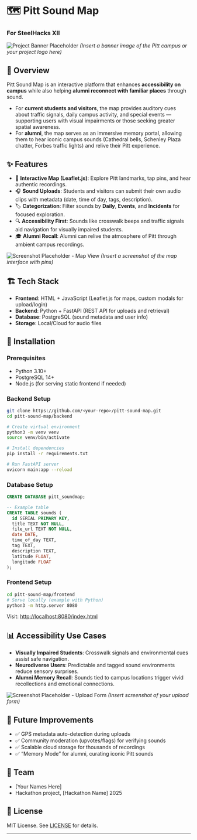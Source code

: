 # 🗺️ Pitt Sound Map
### For SteelHacks XII

![Project Banner Placeholder](/assets/banner.png)
*(Insert a banner image of the Pitt campus or your project logo here)*

## 🌟 Overview

Pitt Sound Map is an interactive platform that enhances **accessibility on campus** while also helping **alumni reconnect with familiar places** through sound.

* For **current students and visitors**, the map provides auditory cues about traffic signals, daily campus activity, and special events — supporting users with visual impairments or those seeking greater spatial awareness.
* For **alumni**, the map serves as an immersive memory portal, allowing them to hear iconic campus sounds (Cathedral bells, Schenley Plaza chatter, Forbes traffic lights) and relive their Pitt experience.

## ✨ Features

* 📍 **Interactive Map (Leaflet.js)**: Explore Pitt landmarks, tap pins, and hear authentic recordings.
* 🎧 **Sound Uploads**: Students and visitors can submit their own audio clips with metadata (date, time of day, tags, description).
* 🏷️ **Categorization**: Filter sounds by **Daily**, **Events**, and **Incidents** for focused exploration.
* 🔍 **Accessibility First**: Sounds like crosswalk beeps and traffic signals aid navigation for visually impaired students.
* 🎓 **Alumni Recall**: Alumni can relive the atmosphere of Pitt through ambient campus recordings.

![Screenshot Placeholder - Map View](/assets/map-screenshot.png)
*(Insert a screenshot of the map interface with pins)*

## 🏗️ Tech Stack

* **Frontend**: HTML + JavaScript (Leaflet.js for maps, custom modals for upload/login)
* **Backend**: Python + FastAPI (REST API for uploads and retrieval)
* **Database**: PostgreSQL (sound metadata and user info)
* **Storage**: Local/Cloud for audio files

## 🚀 Installation

### Prerequisites

* Python 3.10+
* PostgreSQL 14+
* Node.js (for serving static frontend if needed)

### Backend Setup

```bash
git clone https://github.com/<your-repo>/pitt-sound-map.git
cd pitt-sound-map/backend

# Create virtual environment
python3 -m venv venv
source venv/bin/activate

# Install dependencies
pip install -r requirements.txt

# Run FastAPI server
uvicorn main:app --reload
```

### Database Setup

```sql
CREATE DATABASE pitt_soundmap;

-- Example table
CREATE TABLE sounds (
  id SERIAL PRIMARY KEY,
  title TEXT NOT NULL,
  file_url TEXT NOT NULL,
  date DATE,
  time_of_day TEXT,
  tag TEXT,
  description TEXT,
  latitude FLOAT,
  longitude FLOAT
);
```

### Frontend Setup

```bash
cd pitt-sound-map/frontend
# Serve locally (example with Python)
python3 -m http.server 8080
```

Visit: [http://localhost:8080/index.html](http://localhost:8080/index.html)

## 📊 Accessibility Use Cases

* **Visually Impaired Students**: Crosswalk signals and environmental cues assist safe navigation.
* **Neurodiverse Users**: Predictable and tagged sound environments reduce sensory surprises.
* **Alumni Memory Recall**: Sounds tied to campus locations trigger vivid recollections and emotional connections.

![Screenshot Placeholder - Upload Form](/assets/upload-form.png)
*(Insert screenshot of your upload form)*

## 🔮 Future Improvements

* ✅ GPS metadata auto-detection during uploads
* ✅ Community moderation (upvotes/flags) for verifying sounds
* ✅ Scalable cloud storage for thousands of recordings
* ✅ “Memory Mode” for alumni, curating iconic Pitt sounds

## 👥 Team

* \[Your Names Here]
* Hackathon project, \[Hackathon Name] 2025

## 📜 License

MIT License. See [LICENSE](LICENSE) for details.

---


